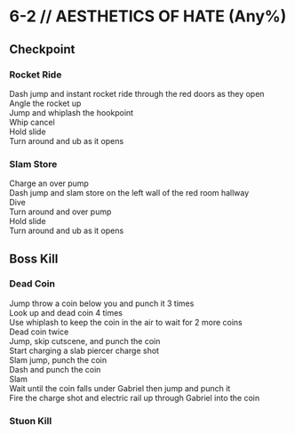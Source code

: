 # 6-2 // AESTHETICS OF HATE (Any%)
## Checkpoint
### Rocket Ride
Dash jump and instant rocket ride through the red doors as they open <br/>
Angle the rocket up <br/>
Jump and whiplash the hookpoint <br/>
Whip cancel <br/>
Hold slide  <br/>
Turn around and ub as it opens <br/>
### Slam Store
Charge an over pump <br/>
Dash jump and slam store on the left wall of the red room hallway <br/>
Dive <br/>
Turn around and over pump <br/>
Hold slide  <br/>
Turn around and ub as it opens <br/>
## Boss Kill
### Dead Coin
Jump throw a coin below you and punch it 3 times <br/>
Look up and dead coin 4 times <br/>
Use whiplash to keep the coin in the air to wait for 2 more coins <br/>
Dead coin twice <br/>
Jump, skip cutscene, and punch the coin <br/>
Start charging a slab piercer charge shot <br/>
Slam jump, punch the coin <br/>
Dash and punch the coin <br/>
Slam <br/>
Wait until the coin falls under Gabriel then jump and punch it <br/>
Fire the charge shot and electric rail up through Gabriel into the coin
### Stuon Kill